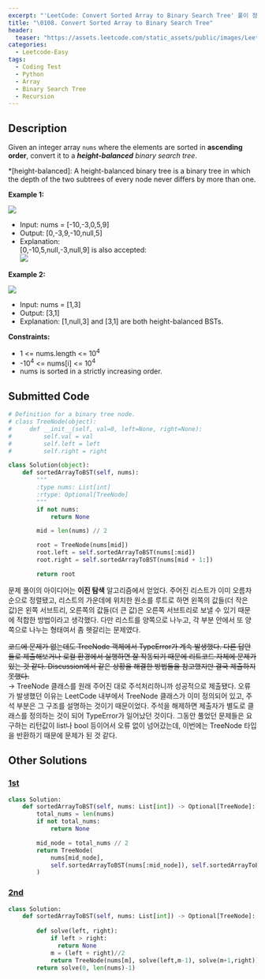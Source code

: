 ```yaml
---
excerpt: "'LeetCode: Convert Sorted Array to Binary Search Tree' 풀이 정리"
title: "\0108. Convert Sorted Array to Binary Search Tree"
header:
  teaser: "https://assets.leetcode.com/static_assets/public/images/LeetCode_Sharing.png"
categories:
  - Leetcode-Easy
tags:
  - Coding Test
  - Python
  - Array
  - Binary Search Tree
  - Recursion
---
```


## <i class="fa-solid fa-file-lines"></i> Description

Given an integer array `nums` where the elements are sorted in **ascending order**, convert it to a ***height-balanced*** *binary search tree*.

*[height-balanced]: A height-balanced binary tree is a binary tree in which the depth of the two subtrees of every node never differs by more than one.

**Example 1:**

![](https://assets.leetcode.com/uploads/2021/02/18/btree1.jpg)

- Input: nums = [-10,-3,0,5,9]
- Output: [0,-3,9,-10,null,5]
- Explanation:    
   [0,-10,5,null,-3,null,9] is also accepted:   
   ![](https://assets.leetcode.com/uploads/2021/02/18/btree2.jpg)

**Example 2:**

![](https://assets.leetcode.com/uploads/2021/02/18/btree.jpg)

- Input: nums = [1,3]
- Output: [3,1]
- Explanation: [1,null,3] and [3,1] are both height-balanced BSTs.

**Constraints:**

- 1 <= nums.length <= 10<sup>4</sup>
- -10<sup>4</sup> <= nums[i] <= 10<sup>4</sup>
- nums is sorted in a strictly increasing order.

## <i class="fa-solid fa-cloud-arrow-up"></i> Submitted Code

```python
# Definition for a binary tree node.
# class TreeNode(object):
#     def __init__(self, val=0, left=None, right=None):
#         self.val = val
#         self.left = left
#         self.right = right

class Solution(object):
    def sortedArrayToBST(self, nums):
        """
        :type nums: List[int]
        :rtype: Optional[TreeNode]
        """
        if not nums:
            return None

        mid = len(nums) // 2

        root = TreeNode(nums[mid])
        root.left = self.sortedArrayToBST(nums[:mid])
        root.right = self.sortedArrayToBST(nums[mid + 1:])

        return root
```
문제 풀이의 아이디어는 **이진 탐색** 알고리즘에서 얻었다. 주어진 리스트가 이미 오름차순으로 정렬됐고, 리스트의 가운데에 위치한 원소를 루트로 하면 왼쪽의 값들(더 작은 값)은 왼쪽 서브트리, 오른쪽의 값들(더 큰 값)은 오른쪽 서브트리로 보낼 수 있기 때문에 적합한 방법이라고 생각했다. 다만 리스트를 양쪽으로 나누고, 각 부분 안에서 또 양쪽으로 나누는 형태여서 좀 헷갈리는 문제였다.

<del>코드에 문제가 없는데도 TreeNode 객체에서 TypeError가 계속 발생했다. 다른 답안들로 제출해보거나 로컬 환경에서 실행하면 잘 작동되기 때문에 리트코드 자체에 문제가 있는 것 같다. Discussion에서 같은 상황을 해결한 방법들을 참고했지만 결국 제출하지 못했다.</del>   
→ TreeNode 클래스를 원래 주어진 대로 주석처리하니까 성공적으로 제출됐다. 오류가 발생했던 이유는 LeetCode 내부에서 TreeNode 클래스가 이미 정의되어 있고, 주석 부분은 그 구조를 설명하는 것이기 때문이었다. 주석을 해제하면 제출자가 별도로 클래스를 정의하는 것이 되어 TypeError가 일어났던 것이다. 그동안 풀었던 문제들은 요구하는 리턴값이 list나 bool 등이어서 오류 없이 넘어갔는데, 이번에는 TreeNode 타입을 반환하기 때문에 문제가 된 것 같다.

## <i class="fa-solid fa-flask"></i> Other Solutions

### <a href="https://leetcode.com/problems/convert-sorted-array-to-binary-search-tree/solutions/2406277/python-easily-understood-faster-than-86-less-than-83-recursion/" target="_blank">1st</a>

```python
class Solution:
    def sortedArrayToBST(self, nums: List[int]) -> Optional[TreeNode]:
        total_nums = len(nums)
        if not total_nums:
            return None

        mid_node = total_nums // 2
        return TreeNode(
            nums[mid_node], 
            self.sortedArrayToBST(nums[:mid_node]), self.sortedArrayToBST(nums[mid_node + 1 :])
        )
```

### <a href="https://leetcode.com/problems/convert-sorted-array-to-binary-search-tree/solutions/2203558/python-easy-and-fast-solution/" target="_blank">2nd</a>

```python
class Solution:
    def sortedArrayToBST(self, nums: List[int]) -> Optional[TreeNode]:
 
        def solve(left, right):
            if left > right:
              return None
            m = (left + right)//2
            return TreeNode(nums[m], solve(left,m-1), solve(m+1,right))
        return solve(0, len(nums)-1)
```